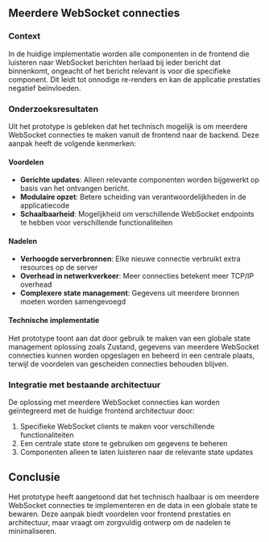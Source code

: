 ## Meerdere WebSocket connecties

### Context

In de huidige implementatie worden alle componenten in de frontend die luisteren naar WebSocket berichten herlaad bij
ieder bericht dat binnenkomt, ongeacht of het bericht relevant is voor die specifieke component. Dit leidt tot onnodige
re-renders en kan de applicatie prestaties negatief beïnvloeden.

### Onderzoeksresultaten

Uit het prototype is gebleken dat het technisch mogelijk is om meerdere WebSocket connecties te maken vanuit de frontend
naar de backend. Deze aanpak heeft de volgende kenmerken:

#### Voordelen

- **Gerichte updates**: Alleen relevante componenten worden bijgewerkt op basis van het ontvangen bericht.
- **Modulaire opzet**: Betere scheiding van verantwoordelijkheden in de applicatiecode
- **Schaalbaarheid**: Mogelijkheid om verschillende WebSocket endpoints te hebben voor verschillende functionaliteiten

#### Nadelen

- **Verhoogde serverbronnen**: Elke nieuwe connectie verbruikt extra resources op de server
- **Overhead in netwerkverkeer**: Meer connecties betekent meer TCP/IP overhead
- **Complexere state management**: Gegevens uit meerdere bronnen moeten worden samengevoegd

#### Technische implementatie

Het prototype toont aan dat door gebruik te maken van een globale state management oplossing zoals Zustand, gegevens van
meerdere WebSocket connecties kunnen worden opgeslagen en beheerd in een centrale plaats, terwijl de voordelen van
gescheiden connecties behouden blijven.

### Integratie met bestaande architectuur

De oplossing met meerdere WebSocket connecties kan worden geïntegreerd met de huidige frontend architectuur door:

1. Specifieke WebSocket clients te maken voor verschillende functionaliteiten
2. Een centrale state store te gebruiken om gegevens te beheren
3. Componenten alleen te laten luisteren naar de relevante state updates

## Conclusie

Het prototype heeft aangetoond dat het technisch haalbaar is om meerdere WebSocket connecties te implementeren en de
data in een globale state te bewaren. Deze aanpak biedt voordelen voor frontend prestaties en architectuur, maar vraagt
om zorgvuldig ontwerp om de nadelen te minimaliseren.
